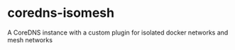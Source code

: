 # coredns-isomesh
A CoreDNS instance with a custom plugin for isolated docker networks and mesh networks

